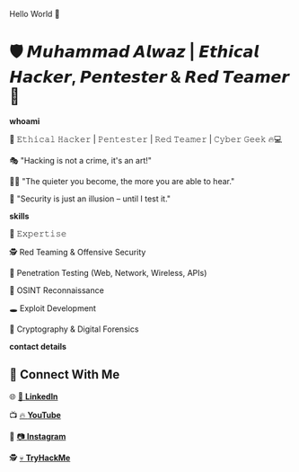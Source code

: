 Hello World 👋

# 🛡️ 𝙈𝙪𝙝𝙖𝙢𝙢𝙖𝙙 𝘼𝙡𝙬𝙖𝙯 | 𝙀𝙩𝙝𝙞𝙘𝙖𝙡 𝙃𝙖𝙘𝙠𝙚𝙧, 𝙋𝙚𝙣𝙩𝙚𝙨𝙩𝙚𝙧 & 𝙍𝙚𝙙 𝙏𝙚𝙖𝙢𝙚𝙧 👾  

**whoami**

🔻 𝙴𝚝𝚑𝚒𝚌𝚊𝚕 𝙷𝚊𝚌𝚔𝚎𝚛 | 𝙿𝚎𝚗𝚝𝚎𝚜𝚝𝚎𝚛 | 𝚁𝚎𝚍 𝚃𝚎𝚊𝚖𝚎𝚛 | 𝙲𝚢𝚋𝚎𝚛 𝙶𝚎𝚎𝚔 🔥💻

🎭 "Hacking is not a crime, it's an art!"

🏴‍☠️ "The quieter you become, the more you are able to hear."

🚀 "Security is just an illusion – until I test it."

**skills**

📌 𝙴𝚡𝚙𝚎𝚛𝚝𝚒𝚜𝚎

🕵️ Red Teaming & Offensive Security

🚀 Penetration Testing (Web, Network, Wireless, APIs)

🎯 OSINT Reconnaissance

🕳️ Exploit Development

🔐 Cryptography & Digital Forensics

**contact details**

## 📌 Connect With Me  

🌐 [🔗 **LinkedIn**](https://www.linkedin.com/in/alta-bross-515193274/)  

📺 [🔥 **YouTube**](https://www.youtube.com/@AltaBross/)  

📸 [📷 **Instagram**](https://www.instagram.com/alta_bross/)  

🕵️ [💀 **TryHackMe**](https://tryhackme.com/r/p/altabross)  



